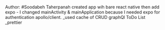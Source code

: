 Author:
#Soodabeh Taherpanah
created app wih bare react native then add expo -
I changed mainActivity & mainApplication because I needed expo for authentication
apollo/client.
_used cache of CRUD graphQl ToDo List
_prettier 

